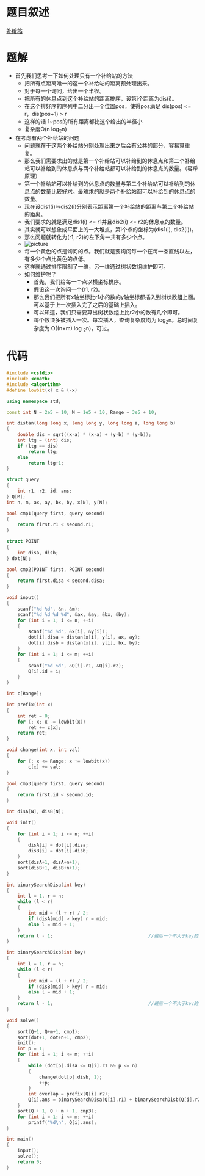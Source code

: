 # 题目叙述

[补给站](http://124.205.120.153/contest/128/problem/1305)

# 题解

* 首先我们思考一下如何处理只有一个补给站的方法
  * 把所有点距离唯一的这一个补给站的距离预处理出来。
  * 对于每一个询问，给出一个半径。
  * 把所有的休息点到这个补给站的距离排序，设第i个距离为dis(i)。
  * 在这个排好序的序列中二分出一个位置pos，使得pos满足 dis(pos) <= r，dis(pos+1) > r
  * 这样的话 1~pos的所有距离都比这个给出的半径小
  * 复杂度O(n log<sub>2</sub>n)
* 在考虑有两个补给站的问题
  * 问题就在于这两个补给站分别处理出来之后会有公共的部分，容易算重复。
  * 那么我们需要求出的就是第一个补给站可以补给到的休息点和第二个补给站可以补给到的休息点与两个补给站都可以补给到的休息点的数量。（容斥原理）
  * 第一个补给站可以补给到的休息点的数量与第二个补给站可以补给到的休息点的数量比较好求。最难求的就是两个补给站都可以补给到的休息点的数量。
  * 现在设dis1(i)与dis2(i)分别表示距离第一个补给站的距离与第二个补给站的距离。
  * 我们要求的就是满足dis1(i) <= r1并且dis2(i) <= r2的休息点的数量。
  * 其实就可以想象成平面上的一大堆点，第i个点的坐标为(dis1(i), dis2(i))。
  * 那么问题就转化为(r1, r2)的左下角一共有多少个点。
  * ![picture](http://124.205.120.153/blog/zzxit/blog/583)
  * 每一个黄色的点是询问的点。我们就是要询问每一个在每一条直线以左，有多少个点比黄色的点低。
  * 这样就通过排序限制了一维，另一维通过树状数组维护即可。
  * 如何维护呢？
    * 首先，我们给每一个点以横坐标排序。
    * 假设这一次询问一个(r1, r2)。
    * 那么我们把所有x轴坐标比r1小的数的y轴坐标都插入到树状数组上面。可以基于上一次插入完了之后的基础上插入。
    * 可以知道，我们只需要算出树状数组上比r2小的数有几个即可。
    * 每个数顶多被插入一次。每次插入，查询复杂度均为 log<sub>2</sub>n。总时间复杂度为 O((n+m) log <sub>2</sub>n)，可过。
# 代码

```cpp
#include <cstdio>
#include <cmath>
#include <algorithm>
#define lowbit(x) x & (-x)

using namespace std;

const int N = 2e5 + 10, M = 1e5 + 10, Range = 3e5 + 10;

int distan(long long x, long long y, long long a, long long b)
{
	double dis = sqrt((x-a) * (x-a) + (y-b) * (y-b));
	int ltg = (int) dis;
	if (ltg == dis)
		return ltg;
	else
		return ltg+1;
}

struct query
{
	int r1, r2, id, ans;
} Q[M];
int n, m, ax, ay, bx, by, x[N], y[N];

bool cmp1(query first, query second)
{
	return first.r1 < second.r1;
}

struct POINT
{
	int disa, disb;
} dot[N];

bool cmp2(POINT first, POINT second)
{
	return first.disa < second.disa;
}

void input()
{
    scanf("%d %d", &n, &m);
    scanf("%d %d %d %d", &ax, &ay, &bx, &by);
    for (int i = 1; i <= n; ++i)
    {
    	scanf("%d %d", &x[i], &y[i]);
    	dot[i].disa = distan(x[i], y[i], ax, ay);
    	dot[i].disb = distan(x[i], y[i], bx, by);
	}
	for (int i = 1; i <= m; ++i)
	{
		scanf("%d %d", &Q[i].r1, &Q[i].r2);
		Q[i].id = i;
	}
}

int c[Range];

int prefix(int x)
{
	int ret = 0;
	for (; x; x -= lowbit(x))
		ret += c[x];
	return ret;
}

void change(int x, int val)
{
	for (; x <= Range; x += lowbit(x))
		c[x] += val;
}

bool cmp3(query first, query second)
{
	return first.id < second.id;
}

int disA[N], disB[N];

void init()
{
	for (int i = 1; i <= n; ++i)
	{
		disA[i] = dot[i].disa;
		disB[i] = dot[i].disb;
	}
	sort(disA+1, disA+n+1);
	sort(disB+1, disB+n+1);
}

int binarySearchDisa(int key)
{
	int l = 1, r = n;
	while (l < r)
	{
	    int mid = (l + r) / 2;
	    if (disA[mid] > key) r = mid;
	    else l = mid + 1;
	}
	return l - 1;									//最后一个不大于key的数 
}

int binarySearchDisb(int key)
{
	int l = 1, r = n;
	while (l < r)
	{
	    int mid = (l + r) / 2;
	    if (disB[mid] > key) r = mid;
	    else l = mid + 1;
	}
	return l - 1;									//最后一个不大于key的数 
}

void solve()
{
	sort(Q+1, Q+m+1, cmp1); 
	sort(dot+1, dot+n+1, cmp2);
	init();
	int p = 1;
	for (int i = 1; i <= m; ++i)
	{
		while (dot[p].disa <= Q[i].r1 && p <= n)
		{ 
			change(dot[p].disb, 1);
			++p;
		}
		int overlap = prefix(Q[i].r2);
		Q[i].ans = binarySearchDisa(Q[i].r1) + binarySearchDisb(Q[i].r2) - overlap;
	}
	sort(Q + 1, Q + m + 1, cmp3);
	for (int i = 1; i <= m; ++i)
		printf("%d\n", Q[i].ans);
}

int main()
{
    input();
    solve();
    return 0;
}
```


